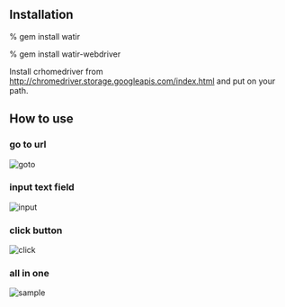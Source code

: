 ## Installation
 
% gem install watir

% gem install watir-webdriver

Install crhomedriver from http://chromedriver.storage.googleapis.com/index.html and put on your path.

## How to use

### go to url

![goto](https://dl.dropboxusercontent.com/u/385564/scratch2web/goto.gif "goto")

### input text field

![input](https://dl.dropboxusercontent.com/u/385564/scratch2web/goto.gif "input")

### click button

![click](https://dl.dropboxusercontent.com/u/385564/scratch2web/goto.gif "click")

### all in one

![sample](https://dl.dropboxusercontent.com/u/385564/scratch2web/sample.gif "sample")

